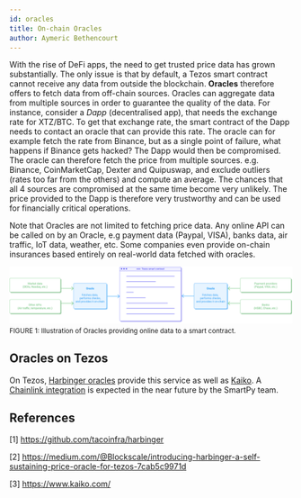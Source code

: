 ```yaml
---
id: oracles
title: On-chain Oracles
author: Aymeric Bethencourt
---
```


With the rise of DeFi apps, the need to get trusted price data has grown substantially. The only issue is that by default, a Tezos smart contract cannot receive any data from outside the blockchain. **Oracles** therefore offers to fetch data from off-chain sources. Oracles can aggregate data from multiple sources in order to guarantee the quality of the data. For instance, consider a _Dapp_ (decentralised app), that needs the exchange rate for XTZ/BTC. To get that exchange rate, the smart contract of the Dapp needs to contact an oracle that can provide this rate. The oracle can for example fetch the rate from Binance, but as a single point of failure, what happens if Binance gets hacked? The Dapp would then be compromised. The oracle can therefore fetch the price from multiple sources. e.g. Binance, CoinMarketCap, Dexter and Quipuswap, and exclude outliers (rates too far from the others) and compute an average. The chances that all 4 sources are compromised at the same time become very unlikely. The price provided to the Dapp is therefore very trustworthy and can be used for financially critical operations.

Note that Oracles are not limited to fetching price data. Any online API can be called on by an Oracle, e.g payment data (Paypal, VISA), banks data, air traffic, IoT data, weather, etc. Some companies even provide on-chain insurances based entirely on real-world data fetched with oracles.

![](../../static/img/defi/oracles.svg)
<small className="figure">FIGURE 1: Illustration of Oracles providing online data to a smart contract.</small>


## Oracles on Tezos
On Tezos, [Harbinger oracles](https://github.com/tacoinfra/harbinger) provide this service as well as [Kaiko](https://www.kaiko.com/). A [Chainlink integration](https://www.coindesk.com/tezos-blockchain-chainlink-oracle-services) is expected in the near future by the SmartPy team. 

## References

[1] https://github.com/tacoinfra/harbinger

[2] https://medium.com/@Blockscale/introducing-harbinger-a-self-sustaining-price-oracle-for-tezos-7cab5c9971d

[3] https://www.kaiko.com/
